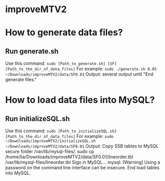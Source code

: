 # improveMTV2

# How to generate data files?
## Run generate.sh
Use this command: `sudo [Path_to_generate.sh] [SF] [Path_to_the_dir_of_data_files]`
For example: `sudo ./generate.sh 0.05 ~/Downloads/improveMTV2/data/SF0.01`
Output:
several output until "End generate files."

# How to load data files into MySQL?
## Run initializeSQL.sh
Use this command: `sudo [Path_to_initializeSQL.sh] [Path_to_the_dir_of_data_files]`
For example: `sudo ~/Downloads/improveMTV2/initializeSQL.sh ~/Downloads/improveMTV2/data/SF0.01`
Output: 
Copy SSB tables to MySQL secure folder /var/lib/mysql-files/.
sudo cp /home/lia/Downloads/improveMTV2/data/SF0.01/lineorder.tbl /var/lib/mysql-files/lineorder.tbl
Sign in MySQL...
mysql: [Warning] Using a password on the command line interface can be insecure.
End load tables into MySQL.
